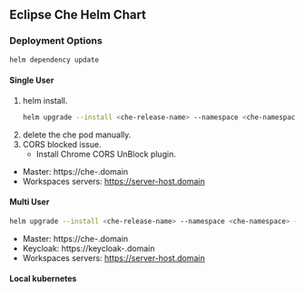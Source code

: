## Eclipse Che Helm Chart

### Deployment Options

```bash
helm dependency update
```

#### Single User

1. helm install.
    ```bash
    helm upgrade --install <che-release-name> --namespace <che-namespace> --set global.serverStrategy=single-host --set global.ingressDomain=<domain> --set che.workspace.devfileRegistryUrl=<DEVFILE_REGISTRY_URL> --set che.workspace.pluginRegistryUrl=<PLUGIN_REGISTRY_URL> ./
    ```
2. delete the che pod manually.   
3. CORS blocked issue.
    * Install Chrome CORS UnBlock plugin.

* Master: https://che-<che-namespace>.domain
* Workspaces servers: https://server-host.domain

#### Multi User

```bash
helm upgrade --install <che-release-name> --namespace <che-namespace> -f ./values/multi-user.yaml --set global.ingressDomain=<domain> ./
```

* Master: https://che-<che-namespace>.domain
* Keycloak: https://keycloak-<che-namespace>.domain
* Workspaces servers: https://server-host.domain

#### Local kubernetes

